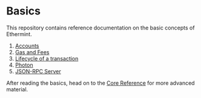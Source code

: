 <!--
order: false
parent:
  order: 3
-->

# Basics

This repository contains reference documentation on the basic concepts of Ethermint.

1. [Accounts](./accounts.md)
2. [Gas and Fees](./gas.md)
3. [Lifecycle of a transaction](./transactions.md)
4. [Photon](./photon.md)
5. [JSON-RPC Server](./json_rpc.md)

After reading the basics, head on to the [Core Reference](../core/README.md) for more advanced material.
